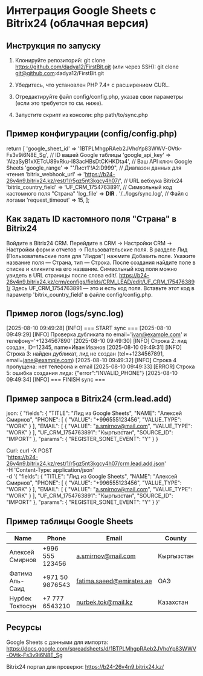 # Интеграция Google Sheets с Bitrix24 (облачная версия)

## Инструкция по запуску

1. Клонируйте репозиторий:
    git clone https://github.com/dadya12/FirstBit.git
    (или через SSH): git clone git@github.com:dadya12/FirstBit.git

2. Убедитесь, что установлен PHP 7.4+ с расширением CURL.
3. Отредактируйте файл config/config.php, указав свои параметры (если это требуется то см. ниже).
4. Запустите скрипт из консоли: php path/to/sync.php


## Пример конфигурации (config/config.php)

return [
    'google_sheet_id'      => '1BTPLMhgpRAeb2JVhoYp83WWV-OVtk-Fs3v9i6N8E_Sg', // ID вашей Google таблицы
    'google_api_key'       => 'AIzaSyB1xXETcU89xRku-I83acHBsDtCKHKDta4',    // Ваш API ключ Google Sheets
    'google_range'         => "'Лист1'!A2:D999",                            // Диапазон данных для чтения
    'bitrix_webhook_url'   => 'https://b24-26v4n9.bitrix24.kz/rest/1/r5gz5nt3kgcy4h07/', // URL вебхука Bitrix24
    'bitrix_country_field' => 'UF_CRM_1754763891',                          // Символьный код кастомного поля "Страна"
    'log_file'             => __DIR__ . '/../logs/sync.log',                // Файл с логами
    'request_timeout'      => 15,
];


## Как задать ID кастомного поля "Страна" в Bitrix24

Войдите в Bitrix24 CRM.
Перейдите в CRM → Настройки CRM → Настройки форм и отчетов → Пользовательские поля.
В разделе Лид (Пользовательские поля для "Лидов") нажмите Добавить поле.
Укажите название поля — Страна, тип — Строка.
После создания найдите поле в списке и кликните на его название.
Символьный код поля можно увидеть в URL страницы после слова edit/.
https://b24-26v4n9.bitrix24.kz/crm/configs/fields/CRM_LEAD/edit/UF_CRM_1754763891/
Здесь UF_CRM_1754763891 — это и есть код поля.
Вставьте этот код в параметр 'bitrix_country_field' в файле config/config.php.


## Пример логов (logs/sync.log)

[2025-08-10 09:49:28] [INFO] === START sync ===
[2025-08-10 09:49:29] [INFO] Проверка дубликата по email='ivan@example.com' и телефону='+1234567890'
[2025-08-10 09:49:30] [INFO] Строка 2: лид создан, ID=12345, name=Иван Иванов
[2025-08-10 09:49:31] [INFO] Строка 3: найден дубликат, лид не создан (tel=+1234567891, email=jane@example.com)
[2025-08-10 09:49:32] [INFO] Строка 4 пропущена: нет телефона и email
[2025-08-10 09:49:33] [ERROR] Строка 5: ошибка создания лида: {"error":"INVALID_PHONE"}
[2025-08-10 09:49:34] [INFO] === FINISH sync ===


## Пример запроса в Bitrix24 (crm.lead.add)

json:
{
  "fields": {
    "TITLE": "Лид из Google Sheets",
    "NAME": "Алексей Смирнов",
    "PHONE": [
      { "VALUE": "+996555123456", "VALUE_TYPE": "WORK" }
    ],
    "EMAIL": [
      { "VALUE": "a.smirnov@mail.com", "VALUE_TYPE": "WORK" }
    ],
    "UF_CRM_1754763891": "Кыргызстан",
    "SOURCE_ID": "IMPORT"
  },
  "params": { "REGISTER_SONET_EVENT": "Y" }
}


Curl:
curl -X POST \
  'https://b24-26v4n9.bitrix24.kz/rest/1/r5gz5nt3kgcy4h07/crm.lead.add.json' \
  -H 'Content-Type: application/json' \
  -d '{
    "fields": {
      "TITLE": "Лид из Google Sheets",
      "NAME": "Алексей Смирнов",
      "PHONE": [
        { "VALUE": "+996555123456", "VALUE_TYPE": "WORK" }
      ],
      "EMAIL": [
        { "VALUE": "a.smirnov@mail.com", "VALUE_TYPE": "WORK" }
      ],
      "UF_CRM_1754763891": "Кыргызстан",
      "SOURCE_ID": "IMPORT"
    },
    "params": { "REGISTER_SONET_EVENT": "Y" }
  }'


## Пример таблицы Google Sheets

| Name            | Phone           | Email                                                       | County     |
| --------------- | --------------- | ----------------------------------------------------------- | ---------- |
| Алексей Смирнов | +996 555 123456 | [a.smirnov@mail.com](mailto:a.smirnov@mail.com)             | Кыргызстан |
| Фатима Аль-Саид | +971 50 9876543 | [fatima.saeed@emirates.ae](mailto:fatima.saeed@emirates.ae) | ОАЭ        |
| Нурбек Токтосун | +7 777 6543210  | [nurbek.tok@mail.kz](mailto:nurbek.tok@mail.kz)             | Казахстан  |



## Ресурсы

Google Sheets с данными для импорта:
https://docs.google.com/spreadsheets/d/1BTPLMhgpRAeb2JVhoYp83WWV-OVtk-Fs3v9i6N8E_Sg

Bitrix24 портал для проверки:
https://b24-26v4n9.bitrix24.kz/